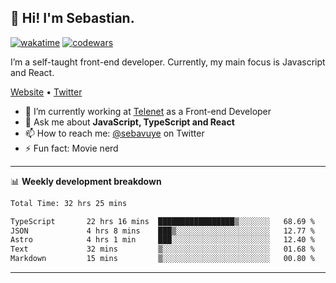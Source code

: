 ## 👋 Hi! I'm Sebastian.

[![wakatime](https://wakatime.com/badge/user/df0036c6-328a-4a39-be9b-e49417ed22a1.svg)](https://wakatime.com/@df0036c6-328a-4a39-be9b-e49417ed22a1)
[![codewars](https://www.codewars.com/users/sebavuye/badges/small)](https://www.codewars.com/users/sebavuye)

I’m a self-taught front-end developer. Currently, my main focus is Javascript and React.

[Website](https://sebastianvuye.be) • [Twitter](https://twitter.com/sebavuye)

- 🔭 I’m currently working at [Telenet](https://telenet.be/) as a Front-end Developer
- 💬 Ask me about **JavaScript, TypeScript and React**
- 📫 How to reach me: [@sebavuye](https://twitter.com/sebavuye) on Twitter
- ⚡ Fun fact: Movie nerd

-------

📊 **Weekly development breakdown**

<!--START_SECTION:waka-->

```txt
Total Time: 32 hrs 25 mins

TypeScript       22 hrs 16 mins  █████████████████▒░░░░░░░   68.69 %
JSON             4 hrs 8 mins    ███▒░░░░░░░░░░░░░░░░░░░░░   12.77 %
Astro            4 hrs 1 min     ███░░░░░░░░░░░░░░░░░░░░░░   12.40 %
Text             32 mins         ▒░░░░░░░░░░░░░░░░░░░░░░░░   01.68 %
Markdown         15 mins         ▒░░░░░░░░░░░░░░░░░░░░░░░░   00.80 %
```

<!--END_SECTION:waka-->
-------

